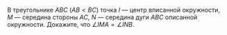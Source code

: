 В треугольнике $ABC$ ($AB  <  BC$) точка $I$ — центр вписанной 
окружности, $M$ — середина стороны $AC$, $N$ — середина дуги $ABC$ 
описанной окружности. Докажите, что $\angle IMA = \angle INB$.
